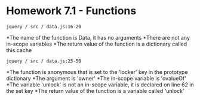 # Homework 7.1 - Functions

`jquery / src / data.js:16-20`

*The name of the function is Data, it has no arguments
*There are not any in-scope variables
*The return value of the function is a dictionary called this.cache


`jquery / src / data.js:25-50`

*The function is anonymous that is set to the 'locker' key in the prototype dictionary
*The argument is 'owner'
*The in-scope variable is 'ovalueOf' 
*The variable 'unlock' is not an in-scope variable, it is declared on line 62 in the set key
*The return value of the function is a variable called 'unlock'